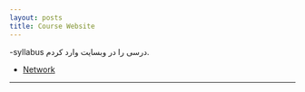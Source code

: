 ```yaml
---
layout: posts
title: Course Website
---
```


-syllabus درسی را در وبسایت وارد کردم.
* [Network](https://azadehdarabi.github.io/Network/)

---